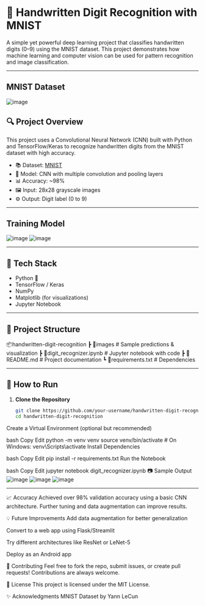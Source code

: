 # 🧠 Handwritten Digit Recognition with MNIST

A simple yet powerful deep learning project that classifies handwritten digits (0–9) using the MNIST dataset. This project demonstrates how machine learning and computer vision can be used for pattern recognition and image classification.

---

## MNIST Dataset

![image](https://github.com/user-attachments/assets/86339841-05b9-41d1-a035-8480866cacdd)


## 🔍 Project Overview

This project uses a Convolutional Neural Network (CNN) built with Python and TensorFlow/Keras to recognize handwritten digits from the MNIST dataset with high accuracy.

- 📚 Dataset: [MNIST](http://yann.lecun.com/exdb/mnist/)
- 🧠 Model: CNN with multiple convolution and pooling layers
- 📊 Accuracy: ~98%
- 🖼️ Input: 28x28 grayscale images
- ⚙️ Output: Digit label (0 to 9)

---

## Training Model

![image](https://github.com/user-attachments/assets/9845f1a4-0054-4578-815f-6582775b7440)
![image](https://github.com/user-attachments/assets/d72f22dc-19d1-47a8-b8bb-e17b03504e5f)

---

## 🚀 Tech Stack

- Python 🐍
- TensorFlow / Keras
- NumPy
- Matplotlib (for visualizations)
- Jupyter Notebook

---

## 📁 Project Structure

📦handwritten-digit-recognition
┣ 📂images # Sample predictions & visualization
┣ 📜digit_recognizer.ipynb # Jupyter notebook with code
┣ 📜README.md # Project documentation
┗ 📜requirements.txt # Dependencies


---

## 🔧 How to Run

1. **Clone the Repository**
   ```bash
   git clone https://github.com/your-username/handwritten-digit-recognition.git
   cd handwritten-digit-recognition
Create a Virtual Environment (optional but recommended)

bash
Copy
Edit
python -m venv venv
source venv/bin/activate  # On Windows: venv\Scripts\activate
Install Dependencies

bash
Copy
Edit
pip install -r requirements.txt
Run the Notebook

bash
Copy
Edit
jupyter notebook digit_recognizer.ipynb
📷 Sample Output
![image](https://github.com/user-attachments/assets/d42ea6fc-c122-4a6e-9780-5b73e1124a2e)
![image](https://github.com/user-attachments/assets/4e375f25-92a2-4866-b45d-af6f81c20d31)
![image](https://github.com/user-attachments/assets/7f3f2569-c0df-486b-b23a-13da3eabcec1)

---
📈 Accuracy
Achieved over 98% validation accuracy using a basic CNN architecture. Further tuning and data augmentation can improve results.

💡 Future Improvements
Add data augmentation for better generalization

Convert to a web app using Flask/Streamlit

Try different architectures like ResNet or LeNet-5

Deploy as an Android app

🤝 Contributing
Feel free to fork the repo, submit issues, or create pull requests! Contributions are always welcome.

📜 License
This project is licensed under the MIT License.

✨ Acknowledgments
MNIST Dataset by Yann LeCun
